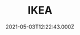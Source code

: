 ---
date: 2021-05-03T12:22:43.000Z
title: IKEA
latitude: 51.48021539340724
longitude: 0.2842898232274072
url: http://www.ikea.com/gb/en/store/thurrock
category: checkin
---